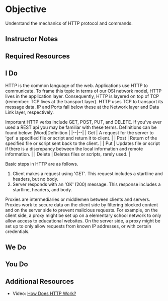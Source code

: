 # Objective
Understand the mechanics of HTTP protocol and commands.
## Instructor Notes


## Required Resources


## I Do
HTTP is the common language of the web. Applications use HTTP to communicate. To frame this topic in terms of our OSI network model, HTTP lives in the application layer. Consequently, HTTP is layered on top of TCP (remember: TCP lives at the transport layer). HTTP uses TCP to transport its message data. IP and Ports fall below these at the Network layer and Data Link layer, respectively. 


Important HTTP verbs include GET, POST, PUT, and DELETE. If you've ever used a REST api you may be familiar with these terms. Definitions can be found below: 
|Word|Definition  |
|--|--|
| Get | A request for the server to 'get' a specified file or script and return it to client.   |
| Post | Return of the specified file or script sent back to the client.  |
| Put | Updates file or script if there is a discrepancy between the local information and remote information.  |
| Delete | Deletes files or scripts, rarely used. |


Basic steps in HTTP are as follows. 
1. Client makes a request using 'GET'. This request includes a startline and headers, but no body.
2. Server responds with an 'OK' (200) message. This response includes a startline, headers, and body. 


Proxies are intermediaries or middlemen between clients and servers. Proxies work to secure data on the client side by filtering blocked content and on the server side to prevent malicious requests. For example, on the client side, a proxy might be set up on a elementary school network to only allow access to educational websites. On the server side, a proxy might be set up to only allow requests from known IP addresses, or with certain credentials. 




## We Do

## You Do



## Additional Resources
- Video: [How Does HTTP Work? ](https://www.youtube.com/watch?v=M_oTNuVNkms)
<!--stackedit_data:
eyJoaXN0b3J5IjpbMTI2NjI4NzYxMiwtMTQyMTMyNjExMCwtMT
I5NTIwOTYyLDE3ODM5MzI3ODksLTU0MzMxNjQ2NywtMTY2MDIy
OTYyOV19
-->